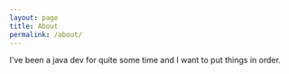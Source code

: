 ```yaml
---
layout: page
title: About
permalink: /about/
---
```


I've been a java dev for quite some time and I want to put things in order.


